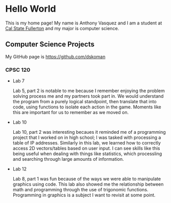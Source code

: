 # Hello World

This is my home page! My name is Anthony Vasquez and I am a student at [Cal State Fullerton](https://www.fullerton.edu/) and my major is computer science.

## Computer Science Projects

My GitHub page is https://github.com/dskoman

### CPSC 120

* Lab 7

  Lab 5, part 2 is notable to me because I remember enjoying the problem solving process me and my partners took part in.
  We would understand the program from a purely logical standpoint, then translate that into code, using functions to isolate each action in the game. Moments like this
  are important for us to remember as we moved on.
  
* Lab 10
  
  Lab 10, part 2 was interesting becaues it reminded me of a programming project that I worked on in high school; I was tasked with
  processing a table of IP addresses. Similarly in this lab, we learned how to correctly access 2D vectors/tables based on user input. I can see skills
  like this being useful when dealing with things like statistics, which processling and searching through large amounts of information.
  
* Lab 12

  Lab 8, part 1 was fun because of the ways we were able to manipulate graphics using code. This lab also showed me the relationship between math and programming through the use of trigonomic functions. Programming in graphics
  is a subject I want to revisit at some point.
